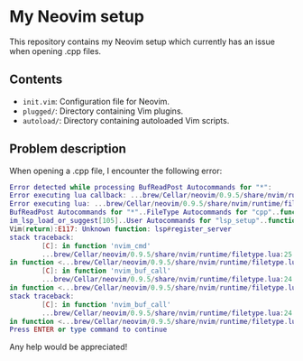 # My Neovim setup

This repository contains my Neovim setup which currently has an issue when opening .cpp files.

## Contents

- `init.vim`: Configuration file for Neovim.
- `plugged/`: Directory containing Vim plugins.
- `autoload/`: Directory containing autoloaded Vim scripts.

## Problem description

When opening a .cpp file, I encounter the following error:

```lua
Error detected while processing BufReadPost Autocommands for "*":
Error executing lua callback: ...brew/Cellar/neovim/0.9.5/share/nvim/runtime/filetype.lua:24: 
Error executing lua: ...brew/Cellar/neovim/0.9.5/share/nvim/runtime/filetype.lua:25: 
BufReadPost Autocommands for "*"..FileType Autocommands for "cpp"..function <SNR>18_v
im_lsp_load_or_suggest[105]..User Autocommands for "lsp_setup"..function lsp_settings#register_server, line 6:
Vim(return):E117: Unknown function: lsp#register_server
stack traceback:
        [C]: in function 'nvim_cmd'
        ...brew/Cellar/neovim/0.9.5/share/nvim/runtime/filetype.lua:25:
in function <...brew/Cellar/neovim/0.9.5/share/nvim/runtime/filetype.lua:24>
        [C]: in function 'nvim_buf_call'
        ...brew/Cellar/neovim/0.9.5/share/nvim/runtime/filetype.lua:24:
in function <...brew/Cellar/neovim/0.9.5/share/nvim/runtime/filetype.lua:10>
stack traceback:
        [C]: in function 'nvim_buf_call'
        ...brew/Cellar/neovim/0.9.5/share/nvim/runtime/filetype.lua:24:
in function <...brew/Cellar/neovim/0.9.5/share/nvim/runtime/filetype.lua:10>
Press ENTER or type command to continue
```

Any help would be appreciated!

